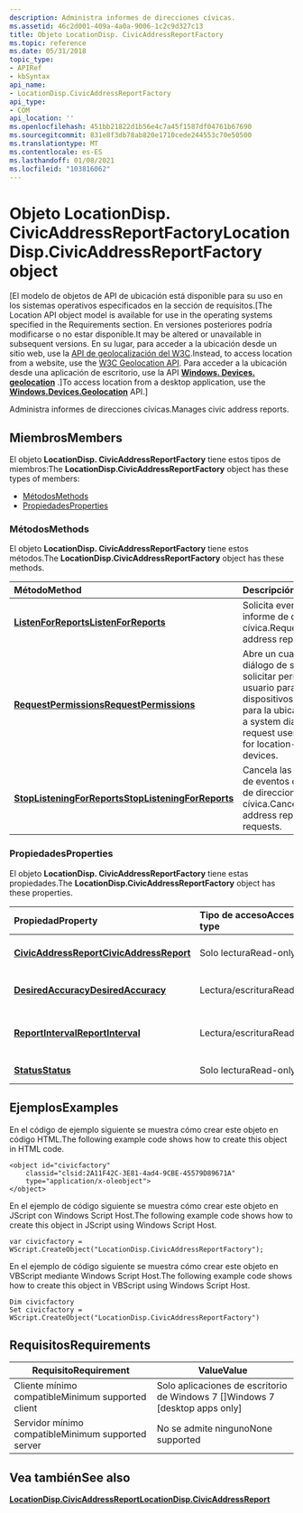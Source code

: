 ```yaml
---
description: Administra informes de direcciones cívicas.
ms.assetid: 46c2d001-409a-4a0a-9006-1c2c9d327c13
title: Objeto LocationDisp. CivicAddressReportFactory
ms.topic: reference
ms.date: 05/31/2018
topic_type:
- APIRef
- kbSyntax
api_name:
- LocationDisp.CivicAddressReportFactory
api_type:
- COM
api_location: ''
ms.openlocfilehash: 451bb21822d1b56e4c7a45f1587df04761b67690
ms.sourcegitcommit: 831e8f3db78ab820e1710cede244553c70e50500
ms.translationtype: MT
ms.contentlocale: es-ES
ms.lasthandoff: 01/08/2021
ms.locfileid: "103816062"
---
```

# <a name="locationdispcivicaddressreportfactory-object"></a><span data-ttu-id="86eea-103">Objeto LocationDisp. CivicAddressReportFactory</span><span class="sxs-lookup"><span data-stu-id="86eea-103">LocationDisp.CivicAddressReportFactory object</span></span>

<span data-ttu-id="86eea-104">\[El modelo de objetos de API de ubicación está disponible para su uso en los sistemas operativos especificados en la sección de requisitos.</span><span class="sxs-lookup"><span data-stu-id="86eea-104">\[The Location API object model is available for use in the operating systems specified in the Requirements section.</span></span> <span data-ttu-id="86eea-105">En versiones posteriores podría modificarse o no estar disponible.</span><span class="sxs-lookup"><span data-stu-id="86eea-105">It may be altered or unavailable in subsequent versions.</span></span> <span data-ttu-id="86eea-106">En su lugar, para acceder a la ubicación desde un sitio web, use la [API de geolocalización del W3C](/previous-versions/windows/internet-explorer/ie-developer/samples/gg589513(v=vs.85)).</span><span class="sxs-lookup"><span data-stu-id="86eea-106">Instead, to access location from a website, use the [W3C Geolocation API](/previous-versions/windows/internet-explorer/ie-developer/samples/gg589513(v=vs.85)).</span></span> <span data-ttu-id="86eea-107">Para acceder a la ubicación desde una aplicación de escritorio, use la API [**Windows. Devices. geolocation**](/uwp/api/Windows.Devices.Geolocation) .\]</span><span class="sxs-lookup"><span data-stu-id="86eea-107">To access location from a desktop application, use the [**Windows.Devices.Geolocation**](/uwp/api/Windows.Devices.Geolocation) API.\]</span></span>

<span data-ttu-id="86eea-108">Administra informes de direcciones cívicas.</span><span class="sxs-lookup"><span data-stu-id="86eea-108">Manages civic address reports.</span></span>

## <a name="members"></a><span data-ttu-id="86eea-109">Miembros</span><span class="sxs-lookup"><span data-stu-id="86eea-109">Members</span></span>

<span data-ttu-id="86eea-110">El objeto **LocationDisp. CivicAddressReportFactory** tiene estos tipos de miembros:</span><span class="sxs-lookup"><span data-stu-id="86eea-110">The **LocationDisp.CivicAddressReportFactory** object has these types of members:</span></span>

-   [<span data-ttu-id="86eea-111">Métodos</span><span class="sxs-lookup"><span data-stu-id="86eea-111">Methods</span></span>](#methods)
-   [<span data-ttu-id="86eea-112">Propiedades</span><span class="sxs-lookup"><span data-stu-id="86eea-112">Properties</span></span>](#properties)

### <a name="methods"></a><span data-ttu-id="86eea-113">Métodos</span><span class="sxs-lookup"><span data-stu-id="86eea-113">Methods</span></span>

<span data-ttu-id="86eea-114">El objeto **LocationDisp. CivicAddressReportFactory** tiene estos métodos.</span><span class="sxs-lookup"><span data-stu-id="86eea-114">The **LocationDisp.CivicAddressReportFactory** object has these methods.</span></span>



| <span data-ttu-id="86eea-115">Método</span><span class="sxs-lookup"><span data-stu-id="86eea-115">Method</span></span>                                                                                            | <span data-ttu-id="86eea-116">Descripción</span><span class="sxs-lookup"><span data-stu-id="86eea-116">Description</span></span>                                                                                   |
|:--------------------------------------------------------------------------------------------------|:----------------------------------------------------------------------------------------------|
| [<span data-ttu-id="86eea-117">**ListenForReports**</span><span class="sxs-lookup"><span data-stu-id="86eea-117">**ListenForReports**</span></span>](locationdisp-civicaddressreportfactory-listenforreports.md)               | <span data-ttu-id="86eea-118">Solicita eventos del informe de direcciones cívica.</span><span class="sxs-lookup"><span data-stu-id="86eea-118">Requests civic address report events.</span></span><br/>                                              |
| [<span data-ttu-id="86eea-119">**RequestPermissions**</span><span class="sxs-lookup"><span data-stu-id="86eea-119">**RequestPermissions**</span></span>](locationdisp-civicaddressreportfactory-requestpermissions.md)           | <span data-ttu-id="86eea-120">Abre un cuadro de diálogo de sistema para solicitar permiso de usuario para dispositivos habilitados para la ubicación.</span><span class="sxs-lookup"><span data-stu-id="86eea-120">Opens a system dialog box to request user permission for location-enabled devices.</span></span><br/> |
| [<span data-ttu-id="86eea-121">**StopListeningForReports**</span><span class="sxs-lookup"><span data-stu-id="86eea-121">**StopListeningForReports**</span></span>](locationdisp-civicaddressreportfactory-stoplisteningforreports.md) | <span data-ttu-id="86eea-122">Cancela las solicitudes de eventos del informe de direcciones cívica.</span><span class="sxs-lookup"><span data-stu-id="86eea-122">Cancels civic address report event requests.</span></span><br/>                                       |



 

### <a name="properties"></a><span data-ttu-id="86eea-123">Propiedades</span><span class="sxs-lookup"><span data-stu-id="86eea-123">Properties</span></span>

<span data-ttu-id="86eea-124">El objeto **LocationDisp. CivicAddressReportFactory** tiene estas propiedades.</span><span class="sxs-lookup"><span data-stu-id="86eea-124">The **LocationDisp.CivicAddressReportFactory** object has these properties.</span></span>



| <span data-ttu-id="86eea-125">Propiedad</span><span class="sxs-lookup"><span data-stu-id="86eea-125">Property</span></span>                                                                                        | <span data-ttu-id="86eea-126">Tipo de acceso</span><span class="sxs-lookup"><span data-stu-id="86eea-126">Access type</span></span>           | <span data-ttu-id="86eea-127">Descripción</span><span class="sxs-lookup"><span data-stu-id="86eea-127">Description</span></span>                                                                                                |
|:------------------------------------------------------------------------------------------------|:----------------------|:-----------------------------------------------------------------------------------------------------------|
| [<span data-ttu-id="86eea-128">**CivicAddressReport**</span><span class="sxs-lookup"><span data-stu-id="86eea-128">**CivicAddressReport**</span></span>](locationdisp-dispcivicaddressreport-civicaddressreport.md)<br/> | <span data-ttu-id="86eea-129">Solo lectura</span><span class="sxs-lookup"><span data-stu-id="86eea-129">Read-only</span></span><br/>  | <span data-ttu-id="86eea-130">Actual [**LocationDisp. DispCivicAddressReport**](locationdisp-dispcivicaddressreport.md).</span><span class="sxs-lookup"><span data-stu-id="86eea-130">The current [**LocationDisp.DispCivicAddressReport**](locationdisp-dispcivicaddressreport.md).</span></span><br/> |
| [<span data-ttu-id="86eea-131">**DesiredAccuracy**</span><span class="sxs-lookup"><span data-stu-id="86eea-131">**DesiredAccuracy**</span></span>](locationdisp-civicaddressreportfactory-desiredaccuracy.md)<br/>    | <span data-ttu-id="86eea-132">Lectura/escritura</span><span class="sxs-lookup"><span data-stu-id="86eea-132">Read/write</span></span><br/> | <span data-ttu-id="86eea-133">Configuración de precisión deseada actual.</span><span class="sxs-lookup"><span data-stu-id="86eea-133">The current desired-accuracy setting.</span></span><br/>                                                           |
| [<span data-ttu-id="86eea-134">**ReportInterval**</span><span class="sxs-lookup"><span data-stu-id="86eea-134">**ReportInterval**</span></span>](locationdisp-civicaddressreportfactory-reportinterval.md)<br/>      | <span data-ttu-id="86eea-135">Lectura/escritura</span><span class="sxs-lookup"><span data-stu-id="86eea-135">Read/write</span></span><br/> | <span data-ttu-id="86eea-136">El intervalo de eventos del informe de dirección cívica actual en milisegundos.</span><span class="sxs-lookup"><span data-stu-id="86eea-136">The current civic address report event interval in milliseconds.</span></span><br/>                                |
| [<span data-ttu-id="86eea-137">**Status**</span><span class="sxs-lookup"><span data-stu-id="86eea-137">**Status**</span></span>](locationdisp-civicaddressreportfactory-status.md)<br/>                      | <span data-ttu-id="86eea-138">Solo lectura</span><span class="sxs-lookup"><span data-stu-id="86eea-138">Read-only</span></span><br/>  | <span data-ttu-id="86eea-139">Estado actual del informe.</span><span class="sxs-lookup"><span data-stu-id="86eea-139">The current report status.</span></span><br/>                                                                      |



 

## <a name="examples"></a><span data-ttu-id="86eea-140">Ejemplos</span><span class="sxs-lookup"><span data-stu-id="86eea-140">Examples</span></span>

<span data-ttu-id="86eea-141">En el código de ejemplo siguiente se muestra cómo crear este objeto en código HTML.</span><span class="sxs-lookup"><span data-stu-id="86eea-141">The following example code shows how to create this object in HTML code.</span></span>


```Text
<object id="civicfactory" 
    classid="clsid:2A11F42C-3E81-4ad4-9CBE-45579D89671A"
    type="application/x-oleobject">
</object>
```



<span data-ttu-id="86eea-142">En el ejemplo de código siguiente se muestra cómo crear este objeto en JScript con Windows Script Host.</span><span class="sxs-lookup"><span data-stu-id="86eea-142">The following example code shows how to create this object in JScript using Windows Script Host.</span></span>


```JScript
var civicfactory = WScript.CreateObject("LocationDisp.CivicAddressReportFactory");
```



<span data-ttu-id="86eea-143">En el ejemplo de código siguiente se muestra cómo crear este objeto en VBScript mediante Windows Script Host.</span><span class="sxs-lookup"><span data-stu-id="86eea-143">The following example code shows how to create this object in VBScript using Windows Script Host.</span></span>


```VB
Dim civicfactory
Set civicfactory = WScript.CreateObject("LocationDisp.CivicAddressReportFactory")
```



## <a name="requirements"></a><span data-ttu-id="86eea-144">Requisitos</span><span class="sxs-lookup"><span data-stu-id="86eea-144">Requirements</span></span>



| <span data-ttu-id="86eea-145">Requisito</span><span class="sxs-lookup"><span data-stu-id="86eea-145">Requirement</span></span> | <span data-ttu-id="86eea-146">Value</span><span class="sxs-lookup"><span data-stu-id="86eea-146">Value</span></span> |
|-------------------------------------|--------------------------------------------|
| <span data-ttu-id="86eea-147">Cliente mínimo compatible</span><span class="sxs-lookup"><span data-stu-id="86eea-147">Minimum supported client</span></span><br/> | <span data-ttu-id="86eea-148">Solo aplicaciones de escritorio de Windows 7 \[\]</span><span class="sxs-lookup"><span data-stu-id="86eea-148">Windows 7 \[desktop apps only\]</span></span><br/> |
| <span data-ttu-id="86eea-149">Servidor mínimo compatible</span><span class="sxs-lookup"><span data-stu-id="86eea-149">Minimum supported server</span></span><br/> | <span data-ttu-id="86eea-150">No se admite ninguno</span><span class="sxs-lookup"><span data-stu-id="86eea-150">None supported</span></span><br/>                  |



## <a name="see-also"></a><span data-ttu-id="86eea-151">Vea también</span><span class="sxs-lookup"><span data-stu-id="86eea-151">See also</span></span>

<dl> <dt>

[<span data-ttu-id="86eea-152">**LocationDisp.CivicAddressReport**</span><span class="sxs-lookup"><span data-stu-id="86eea-152">**LocationDisp.CivicAddressReport**</span></span>](locationdisp-dispcivicaddressreport.md)
</dt> </dl>

 

